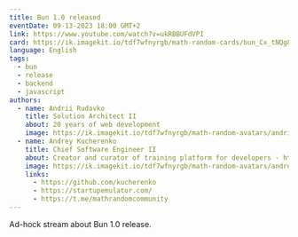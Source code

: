 ```yaml
---
title: Bun 1.0 released
eventDate: 09-13-2023 18:00 GMT+2
link: https://www.youtube.com/watch?v=ukRBBUFdVPI
card: https://ik.imagekit.io/tdf7wfnyrgb/math-random-cards/bun_Cx_tNQg8My.png?updatedAt=1703766265442&tr=w-1024
language: English
tags: 
  - bun
  - release
  - backend
  - javascript
authors:
  - name: Andrii Rudavko
    title: Solution Architect II
    about: 20 years of web development
    image: https://ik.imagekit.io/tdf7wfnyrgb/math-random-avatars/andrill_rudavko_xdbEZ7Vii.png?tr=w-200,h-200,fo-face
  - name: Andrey Kucherenko
    title: Chief Software Engineer II
    about: Creator and curator of training platform for developers - https://startupemulator.com/. Math.random() community leader - https://t.me/mathrandomcommunity. Engineer with more than 19 years of experience in IT. For the last 10 years I have been working in EPAM company. Main areas of my professional interest are - javascript based technologies, frontend and backend architecture, mobile development, web development, IoT and hardware development, TDD, CI/CD, DevOps, Databases etc. Open source contributor, author and maintainer of popular copy/paste detector named jscpd. I was born in a family of engineers, that’s why I respect different engineering areas ranging from mechanics to IT.
    image: https://ik.imagekit.io/tdf7wfnyrgb/math-random-avatars/andrey-kucherenko_QgYOdKHHLX5n.png?tr=w-200,h-200
    links:
      - https://github.com/kucherenko
      - https://startupemulator.com/
      - https://t.me/mathrandomcommunity
---
```


Ad-hock stream about Bun 1.0 release.
